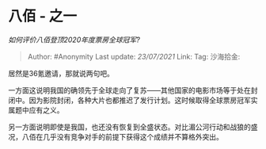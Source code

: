 # 八佰 - 之一
*如何评价八佰登顶2020年度票房全球冠军?*

> Author: #Anonymity
> Last update: *23/07/2021*
> Link:
> Tag:
> 沙海拾金:

居然是36氪邀请，那就说两句吧。

一方面这说明我国的确领先于全球走向了复苏——其他国家的电影市场等于处在封闭中。因为影院封闭，各种大片也都推迟了发行计划。这时候取得全球票房冠军实属题中应有之义。

另一方面说明即使是我国，也还没有恢复到全盛状态。对比湄公河行动和战狼的盛况，八佰在几乎没有竞争对手的前提下获得这个成绩并不算格外突出。

